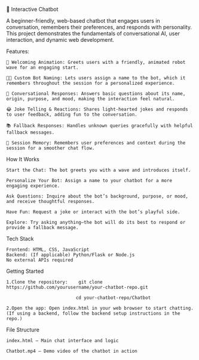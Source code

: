 🤖 Interactive Chatbot

A beginner-friendly, web-based chatbot that engages users in conversation, remembers their preferences, and responds with personality. This project demonstrates the fundamentals of conversational AI, user interaction, and dynamic web development.

Features:

    👋 Welcoming Animation: Greets users with a friendly, animated robot wave for an engaging start.
  
    🧑‍💻 Custom Bot Naming: Lets users assign a name to the bot, which it remembers throughout the session for a personalized experience.
  
    💬 Conversational Responses: Answers basic questions about its name, origin, purpose, and mood, making the interaction feel natural.

    😂 Joke Telling & Reactions: Shares light-hearted jokes and responds to user feedback, adding fun to the conversation.

    📚 Fallback Responses: Handles unknown queries gracefully with helpful fallback messages.

    📝 Session Memory: Remembers user preferences and context during the session for a smoother chat flow.

How It Works

    Start the Chat: The bot greets you with a wave and introduces itself.
  
    Personalize Your Bot: Assign a name to your chatbot for a more engaging experience.

    Ask Questions: Inquire about the bot’s background, purpose, or mood, and receive thoughtful responses.
 
    Have Fun: Request a joke or interact with the bot’s playful side.
 
    Explore: Try asking anything—the bot will do its best to respond or provide a fallback message.

Tech Stack

    Frontend: HTML, CSS, JavaScript
    Backend: (If applicable) Python/Flask or Node.js
    No external APIs required
  
Getting Started

    1.Clone the repository:    git clone https://github.com/yourusername/your-chatbot-repo.git
    
                              cd your-chatbot-repo/Chatbot
                           
    2.Open the app: Open index.html in your web browser to start chatting. (If using a backend, follow the backend setup instructions in the repo.)

File Structure

    index.html — Main chat interface and logic
    
    Chatbot.mp4 — Demo video of the chatbot in action
